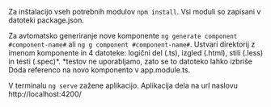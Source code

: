 Za inštalacijo vseh potrebnih modulov `npm install`.
Vsi moduli so zapisani v datoteki package.json.

Za avtomatsko generiranje nove komponente `ng generate component #component-name#` ali `ng g component #component-name#`.
Ustvari direktorij z imenom komponente in 4 datoteke: logični del (.ts), izgled (.html), stili (.less) in testi (.spec)*.
*testov ne uporabljamo, zato se to datoteko lahko izbriše
Doda referenco na novo komponento v app.module.ts.

V terminalu `ng serve` zažene aplikacijo.
Aplikacija dela na url naslovu http://localhost:4200/
